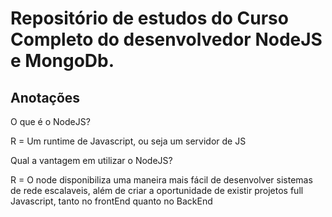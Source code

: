 # Repositório de estudos do Curso Completo do desenvolvedor NodeJS e MongoDb.



## Anotações
<p> O que é o NodeJS? </p>
<p>R = Um runtime de Javascript, ou seja um servidor de JS</p>

<p>Qual a vantagem em utilizar o NodeJS?</p>
<p>R = O node disponibiliza uma maneira mais fácil de desenvolver sistemas de rede escalaveis, além de criar a oportunidade de existir projetos full Javascript, tanto no frontEnd quanto no BackEnd</p>


